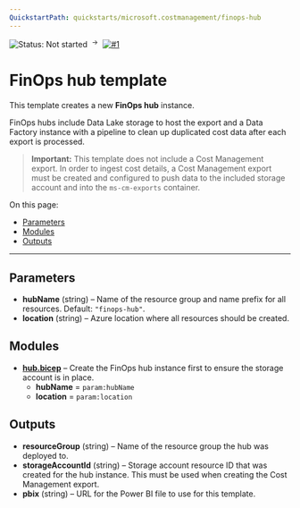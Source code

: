 ```yaml
---
QuickstartPath: quickstarts/microsoft.costmanagement/finops-hub
---
```


![Status: Not started](https://img.shields.io/badge/status-not%20started-red) &nbsp;<sup>→</sup>&nbsp;
[![#1](https://img.shields.io/github/issues/detail/state/microsoft/cloud-hubs/1)](https://github.com/microsoft/cloud-hubs/issues/1)

# FinOps hub template

This template creates a new **FinOps hub** instance.

FinOps hubs include Data Lake storage to host the export and a Data Factory instance with a pipeline to clean up duplicated cost data after each export is processed.

> **Important:** This template does not include a Cost Management export. In order to ingest cost details, a Cost Management export must be created and configured to push data to the included storage account and into the `ms-cm-exports` container.

On this page:

- [Parameters](#parameters)
- [Modules](#modules)
- [Outputs](#outputs)

---

## Parameters

- **hubName** (string) – Name of the resource group and name prefix for all resources. Default: `"finops-hub"`.
- **location** (string) – Azure location where all resources should be created.

## Modules

- **[hub.bicep](./modules/hub.md)** – Create the FinOps hub instance first to ensure the storage account is in place.
  - **hubName** = `param:hubName`
  - **location** = `param:location`

## Outputs

- **resourceGroup** (string) – Name of the resource group the hub was deployed to.
- **storageAccountId** (string) – Storage account resource ID that was created for the hub instance. This must be used when creating the Cost Management export.
- **pbix** (string) – URL for the Power BI file to use for this template.
